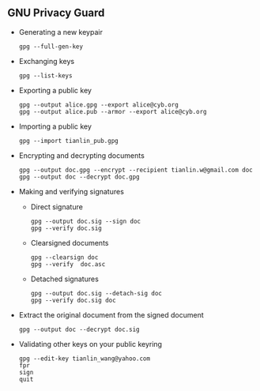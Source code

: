 GNU Privacy Guard
-----------------

- Generating a new keypair

      gpg --full-gen-key

- Exchanging keys

      gpg --list-keys

- Exporting a public key

      gpg --output alice.gpg --export alice@cyb.org
      gpg --output alice.pub --armor --export alice@cyb.org

- Importing a public key

      gpg --import tianlin_pub.gpg

- Encrypting and decrypting documents

      gpg --output doc.gpg --encrypt --recipient tianlin.w@gmail.com doc
      gpg --output doc --decrypt doc.gpg

- Making and verifying signatures

  - Direct signature

        gpg --output doc.sig --sign doc
        gpg --verify doc.sig

  - Clearsigned documents

        gpg --clearsign doc
        gpg --verify  doc.asc

  - Detached signatures

        gpg --output doc.sig --detach-sig doc
        gpg --verify doc.sig doc

- Extract the original document from the signed document

      gpg --output doc --decrypt doc.sig

- Validating other keys on your public keyring

      gpg --edit-key tianlin_wang@yahoo.com
      fpr
      sign
      quit

